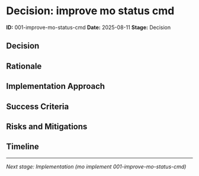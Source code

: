 # Decision: improve mo status cmd

**ID:** 001-improve-mo-status-cmd
**Date:** 2025-08-11
**Stage:** Decision

## Decision

<!-- Clear statement of what we decided to do -->

## Rationale

<!-- Why did we choose this approach? -->

## Implementation Approach

<!-- High-level approach for implementation -->

## Success Criteria

<!-- How will we measure success? -->

## Risks and Mitigations

<!-- What could go wrong and how do we handle it? -->

## Timeline

<!-- Rough timeline for implementation -->

---

*Next stage: Implementation (mo implement 001-improve-mo-status-cmd)*
